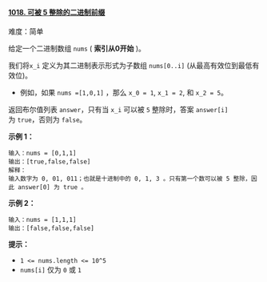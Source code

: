 ﻿#### [1018\. 可被 5 整除的二进制前缀](https://leetcode.cn/problems/binary-prefix-divisible-by-5/)

难度：简单

给定一个二进制数组 `nums` ( **索引从0开始** )。

我们将`x_i` 定义为其二进制表示形式为子数组 `nums[0..i]` (从最高有效位到最低有效位)。

-   例如，如果 `nums =[1,0,1]` ，那么 `x_0 = 1`, `x_1 = 2`, 和 `x_2 = 5`。

返回布尔值列表 `answer`，只有当 `x_i` 可以被 `5` 整除时，答案 `answer[i]` 为 `true`，否则为 `false`。

**示例 1：**

```
输入：nums = [0,1,1]
输出：[true,false,false]
解释：
输入数字为 0, 01, 011；也就是十进制中的 0, 1, 3 。只有第一个数可以被 5 整除，因此 answer[0] 为 true 。
```

**示例 2：**

```
输入：nums = [1,1,1]
输出：[false,false,false]
```

**提示：**

-   `1 <= nums.length <= 10^5`
-   `nums[i]` 仅为 `0` 或 `1`
